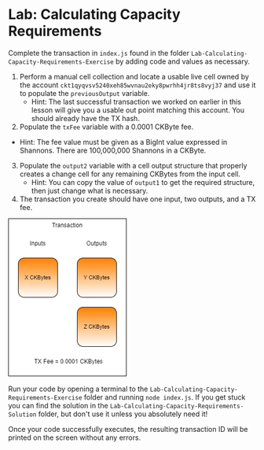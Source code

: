 # Lab: Calculating Capacity Requirements

Complete the transaction in `index.js` found in the folder `Lab-Calculating-Capacity-Requirements-Exercise` by adding code and values as necessary. 

1. Perform a manual cell collection and locate a usable live cell owned by the account `ckt1qyqvsv5240xeh85wvnau2eky8pwrhh4jr8ts8vyj37` and use it to populate the `previousOutput` variable.
   * Hint: The last successful transaction we worked on earlier in this lesson will give you a usable out point matching this account. You should already have the TX hash.
2.  Populate the `txFee` variable with a 0.0001 CKByte fee.
   * Hint: The fee value must be given as a BigInt value expressed in Shannons. There are 100,000,000 Shannons in a CKByte.
3. Populate the `output2` variable with a cell output structure that properly creates a change cell for any remaining CKBytes from the input cell.
   * Hint: You can copy the value of `output1` to get the required structure, then just change what is necessary.
4. The transaction you create should have one input, two outputs, and a TX fee.

![](../.gitbook/assets/lab-exercise-transaction.png)

Run your code by opening a terminal to the `Lab-Calculating-Capacity-Requirements-Exercise` folder and running `node index.js`. If you get stuck you can find the solution in the `Lab-Calculating-Capacity-Requirements-Solution` folder, but don't use it unless you absolutely need it!

Once your code successfully executes, the resulting transaction ID will be printed on the screen without any errors.


